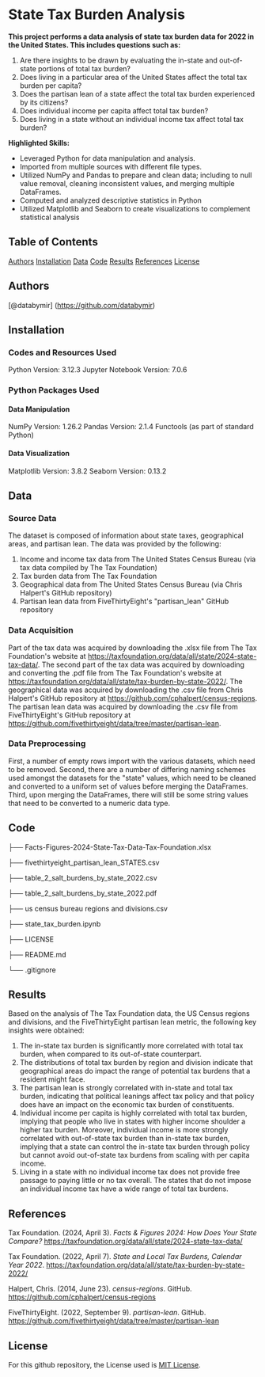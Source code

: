 # State Tax Burden Analysis
**This project performs a data analysis of state tax burden data for 2022 in the United States. This includes questions such as:**
1. Are there insights to be drawn by evaluating the in-state and out-of-state portions of total tax burden?
2. Does living in a particular area of the United States affect the total tax burden per capita?
3. Does the partisan lean of a state affect the total tax burden experienced by its citizens?
4. Does individual income per capita affect total tax burden?
5. Does living in a state without an individual income tax affect total tax burden? 

**Highlighted Skills:**
* Leveraged Python for data manipulation and analysis.
* Imported from multiple sources with different file types.
* Utilized NumPy and Pandas to prepare and clean data; including to null value removal, cleaning inconsistent values, and merging multiple DataFrames.
* Computed and analyzed descriptive statistics in Python
* Utilized Matplotlib and Seaborn to create visualizations to complement statistical analysis

## Table of Contents
[Authors](#authors)
[Installation](#installation)
[Data](#data)
[Code](#code)
[Results](#results)
[References](#references)
[License](#license)

## Authors 
[@databymir] (https://github.com/databymir)

## Installation
### Codes and Resources Used
Python Version: 3.12.3
Jupyter Notebook Version: 7.0.6

### Python Packages Used
#### Data Manipulation
NumPy Version: 1.26.2
Pandas Version: 2.1.4
Functools (as part of standard Python)

#### Data Visualization
Matplotlib Version: 3.8.2
Seaborn Version: 0.13.2

## Data
### Source Data
The dataset is composed of information about state taxes, geographical areas, and partisan lean. The data was provided by the following:
1. Income and income tax data from The United States Census Bureau (via tax data compiled by The Tax Foundation)
2. Tax burden data from The Tax Foundation
2. Geographical data from The United States Census Bureau (via Chris Halpert's GitHub repository)
3. Partisan lean data from FiveThirtyEight's "partisan_lean" GitHub repository

### Data Acquisition
Part of the tax data was acquired by downloading the .xlsx file from The Tax Foundation's website at https://taxfoundation.org/data/all/state/2024-state-tax-data/.
The second part of the tax data was acquired by downloading and converting the .pdf file from The Tax Foundation's website at https://taxfoundation.org/data/all/state/tax-burden-by-state-2022/.
The geographical data was acquired by downloading the .csv file from Chris Halpert's GitHub repository at https://github.com/cphalpert/census-regions.
The partisan lean data was acquired by downloading the .csv file from FiveThirtyEight's GitHub repository at https://github.com/fivethirtyeight/data/tree/master/partisan-lean.

### Data Preprocessing
First, a number of empty rows import with the various datasets, which need to be removed.
Second, there are a number of differing naming schemes used amongst the datasets for the "state" values, which need to be cleaned and converted to a uniform set of values before merging the DataFrames.
Third, upon merging the DataFrames, there will still be some string values that need to be converted to a numeric data type.

## Code
├── Facts-Figures-2024-State-Tax-Data-Tax-Foundation.xlsx

├── fivethirtyeight_partisan_lean_STATES.csv

├── table_2_salt_burdens_by_state_2022.csv

├── table_2_salt_burdens_by_state_2022.pdf

├── us census bureau regions and divisions.csv

├── state_tax_burden.ipynb

├── LICENSE

├── README.md

└── .gitignore

## Results
Based on the analysis of The Tax Foundation data, the US Census regions and divisions, and the FiveThirtyEight partisan lean metric, the following key insights were obtained:
1. The in-state tax burden is significantly more correlated with total tax burden, when compared to its out-of-state counterpart.
2. The distributions of total tax burden by region and division indicate that geographical areas do impact the range of potential tax burdens that a resident might face.
3. The partisan lean is strongly correlated with in-state and total tax burden, indicating that political leanings affect tax policy and that policy does have an impact on the economic tax burden of constituents.
4. Individual income per capita is highly correlated with total tax burden, implying that people who live in states with higher income shoulder a higher tax burden. Moreover, individual income is more strongly correlated with out-of-state tax burden than in-state tax burden, implying that a state can control the in-state tax burden through policy but cannot avoid out-of-state tax burdens from scaling with per capita income.
5. Living in a state with no individual income tax does not provide free passage to paying little or no tax overall. The states that do not impose an individual income tax have a wide range of total tax burdens.

## References
Tax Foundation. (2024, April 3). *Facts & Figures 2024: How Does Your State Compare?* https://taxfoundation.org/data/all/state/2024-state-tax-data/

Tax Foundation. (2022, April 7). *State and Local Tax Burdens, Calendar Year 2022*. https://taxfoundation.org/data/all/state/tax-burden-by-state-2022/

Halpert, Chris. (2014, June 23). *census-regions*. GitHub. https://github.com/cphalpert/census-regions

FiveThirtyEight. (2022, September 9). *partisan-lean*. GitHub. https://github.com/fivethirtyeight/data/tree/master/partisan-lean

## License
For this github repository, the License used is [MIT License](https://opensource.org/license/mit/).

